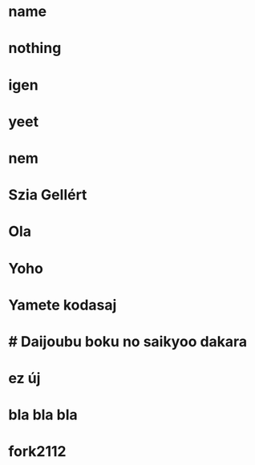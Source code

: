 # name
# nothing
# igen
# yeet
# nem
# Szia Gellért
# Ola
# Yoho
# Yamete kodasaj
# # Daijoubu boku no saikyoo dakara
# ez új
# bla bla bla
# fork2112
